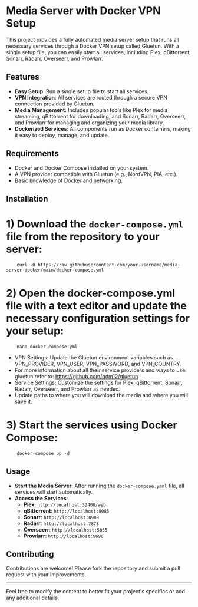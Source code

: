 # Media Server with Docker VPN Setup

This project provides a fully automated media server setup that runs all necessary services through a Docker VPN setup called Gluetun. With a single setup file, you can easily start all services, including Plex, qBittorrent, Sonarr, Radarr, Overseerr, and Prowlarr.

## Features

- **Easy Setup**: Run a single setup file to start all services.
- **VPN Integration**: All services are routed through a secure VPN connection provided by Gluetun.
- **Media Management**: Includes popular tools like Plex for media streaming, qBittorrent for downloading, and Sonarr, Radarr, Overseerr, and Prowlarr for managing and organizing your media library.
- **Dockerized Services**: All components run as Docker containers, making it easy to deploy, manage, and update.

## Requirements

- Docker and Docker Compose installed on your system.
- A VPN provider compatible with Gluetun (e.g., NordVPN, PIA, etc.).
- Basic knowledge of Docker and networking.

## Installation

# 1) Download the `docker-compose.yml` file from the repository to your server:
        curl -O https://raw.githubusercontent.com/your-username/media-server-docker/main/docker-compose.yml

# 2) Open the docker-compose.yml file with a text editor and update the necessary configuration settings for your setup:
        nano docker-compose.yml

- VPN Settings: Update the Gluetun environment variables such as VPN_PROVIDER, VPN_USER, VPN_PASSWORD, and VPN_COUNTRY.
- For more information about all their service providers and ways to use gluetun refer to: https://github.com/qdm12/gluetun
- Service Settings: Customize the settings for Plex, qBittorrent, Sonarr, Radarr, Overseerr, and Prowlarr as needed.
- Update paths to where you will download the media and where you will save it.


# 3) Start the services using Docker Compose:
        docker-compose up -d

## Usage

- **Start the Media Server**: After running the `docker-compose.yaml` file, all services will start automatically.
- **Access the Services**:
  - **Plex**: `http://localhost:32400/web`
  - **qBittorrent**: `http://localhost:8085`
  - **Sonarr**: `http://localhost:8989`
  - **Radarr**: `http://localhost:7878`
  - **Overseerr**: `http://localhost:5055`
  - **Prowlarr**: `http://localhost:9696`

## Contributing

Contributions are welcome! Please fork the repository and submit a pull request with your improvements.

---

Feel free to modify the content to better fit your project's specifics or add any additional details.
